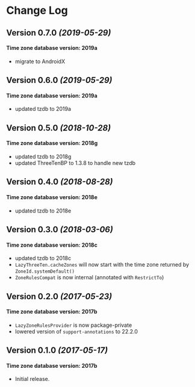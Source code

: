 Change Log
==========

Version 0.7.0 *(2019-05-29)*
----------------------------

#### Time zone database version: 2019a

- migrate to AndroidX

Version 0.6.0 *(2019-05-29)*
----------------------------

#### Time zone database version: 2019a

- updated tzdb to 2019a

Version 0.5.0 *(2018-10-28)*
----------------------------

#### Time zone database version: 2018g

- updated tzdb to 2018g
- updated ThreeTenBP to 1.3.8 to handle new tzdb

Version 0.4.0 *(2018-08-28)*
----------------------------

#### Time zone database version: 2018e

- updated tzdb to 2018e


Version 0.3.0 *(2018-03-06)*
----------------------------

#### Time zone database version: 2018c

- updated tzdb to 2018c
- `LazyThreeTen.cacheZones` will now start with the time zone returned by `ZoneId.systemDefault()`
- `ZoneRulesCompat` is now internal (annotated with `RestrictTo`)


Version 0.2.0 *(2017-05-23)*
----------------------------

#### Time zone database version: 2017b

- `LazyZoneRulesProvider` is now package-private
- lowered version of `support-annotations` to 22.2.0


Version 0.1.0 *(2017-05-17)*
----------------------------

#### Time zone database version: 2017b

- Initial release.
